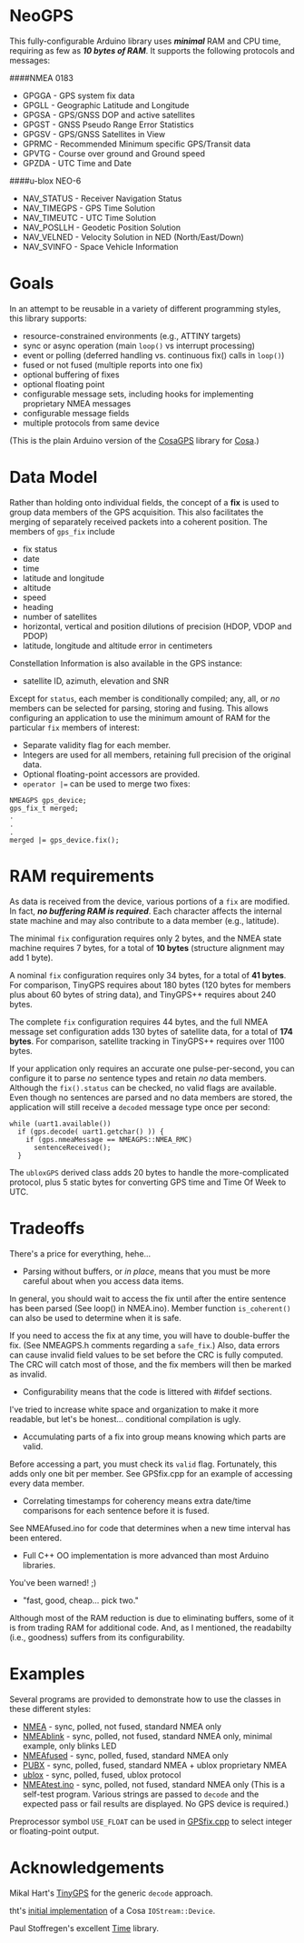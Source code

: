 NeoGPS
======

This fully-configurable Arduino library uses _**minimal**_ RAM and CPU time, 
requiring as few as _**10 bytes of RAM**_.  It supports the following protocols and messages:

####NMEA 0183
* GPGGA - GPS system fix data
* GPGLL - Geographic Latitude and Longitude
* GPGSA - GPS/GNSS DOP and active satellites
* GPGST - GNSS Pseudo Range Error Statistics
* GPGSV - GPS/GNSS Satellites in View
* GPRMC - Recommended Minimum specific GPS/Transit data
* GPVTG - Course over ground and Ground speed
* GPZDA - UTC Time and Date

####u-blox NEO-6
* NAV_STATUS - Receiver Navigation Status
* NAV_TIMEGPS - GPS Time Solution
* NAV_TIMEUTC - UTC Time Solution
* NAV_POSLLH - Geodetic Position Solution
* NAV_VELNED - Velocity Solution in NED (North/East/Down)
* NAV_SVINFO - Space Vehicle Information

Goals
======
In an attempt to be reusable in a variety of different programming styles, this library supports:
* resource-constrained environments (e.g., ATTINY targets)
* sync or async operation (main `loop()` vs interrupt processing)
* event or polling (deferred handling vs. continuous fix() calls in `loop()`)
* fused or not fused (multiple reports into one fix)
* optional buffering of fixes
* optional floating point
* configurable message sets, including hooks for implementing proprietary NMEA messages
* configurable message fields
* multiple protocols from same device

(This is the plain Arduino version of the [CosaGPS](https://github.com/SlashDevin/CosaGPS) library for [Cosa](https://github.com/mikaelpatel/Cosa).)

Data Model
==========
Rather than holding onto individual fields, the concept of a **fix** is used to group data members of the GPS acquisition.
This also facilitates the merging of separately received packets into a coherent position.  The members of `gps_fix` include 
* fix status
* date
* time
* latitude and longitude
* altitude
* speed
* heading
* number of satellites
* horizontal, vertical and position dilutions of precision (HDOP, VDOP and PDOP)
* latitude, longitude and altitude error in centimeters

Constellation Information is also available in the GPS instance:
* satellite ID, azimuth, elevation and SNR

Except for `status`, each member is conditionally compiled; any, all, or *no* members can be selected for parsing, storing and fusing.  This allows configuring an application to use the minimum amount of RAM for the particular `fix` members of interest:

* Separate validity flag for each member.
* Integers are used for all members, retaining full precision of the original data.
* Optional floating-point accessors are provided.
* `operator |=` can be used to merge two fixes:
```
NMEAGPS gps_device;
gps_fix_t merged;
.
.
.
merged |= gps_device.fix();
```

RAM requirements
=======
As data is received from the device, various portions of a `fix` are modified.  In 
fact, _**no buffering RAM is required**_.  Each character affects the internal state machine and may 
also contribute to a data member (e.g., latitude).

The minimal `fix` configuration requires only 2 bytes, and the NMEA state machine requires 
7 bytes, for a total of **10 bytes** (structure alignment may add 1 byte).

A nominal `fix` configuration requires only 34 bytes, for a total of **41 bytes**.  For comparison, TinyGPS requires about 180 bytes (120 bytes for members plus about 60 bytes of string data), and TinyGPS++ requires about 240 bytes.

The complete `fix` configuration requires 44 bytes, and the full NMEA message set configuration adds 130 bytes of satellite data, for a total of **174 bytes**.  For comparison, satellite tracking in TinyGPS++ requires over 1100 bytes.

If your application only requires an accurate one pulse-per-second, you 
can configure it to parse *no* sentence types and retain *no* data members.  Although the 
`fix().status` can be checked, no valid flags are available.  Even 
though no sentences are parsed and no data members are stored, the application will 
still receive a `decoded` message type once per second:
```
while (uart1.available())
  if (gps.decode( uart1.getchar() )) {
    if (gps.nmeaMessage == NMEAGPS::NMEA_RMC)
      sentenceReceived();
  }
```

The `ubloxGPS` derived class adds 20 bytes to handle the more-complicated protocol, 
plus 5 static bytes for converting GPS time and Time Of Week to UTC.

Tradeoffs
=========

There's a price for everything, hehe...
* Parsing without buffers, or *in place*, means that you must be more careful about when you access data items.

In general, you should wait to access the fix until after the entire sentence has been parsed (See loop() in NMEA.ino). 
Member function `is_coherent()` can also be used to determine when it is safe.

If you need to access the fix at any time, you will have to double-buffer the fix.  (See NMEAGPS.h comments regarding a
`safe_fix`.)  Also, data errors can cause invalid field values to be set before the CRC is fully computed.  The CRC will
catch most of those, and the fix members will then be marked as invalid.

* Configurability means that the code is littered with #ifdef sections.

I've tried to increase white space and organization to make it more readable, but let's be honest... 
conditional compilation is ugly.

* Accumulating parts of a fix into group means knowing which parts are valid.

Before accessing a part, you must check its `valid` flag.  Fortunately, this adds only one bit per member.  See GPSfix.cpp for an example of accessing every data member.

* Correlating timestamps for coherency means extra date/time comparisons for each sentence before it is fused.

See NMEAfused.ino for code that determines when a new time interval has been entered.

* Full C++ OO implementation is more advanced than most Arduino libraries.

You've been warned!  ;)

* "fast, good, cheap... pick two."

Although most of the RAM reduction is due to eliminating buffers, some of it is from trading RAM
for additional code.  And, as I mentioned, the readabilty (i.e., goodness) suffers from its configurability.

Examples
======
Several programs are provided to demonstrate how to use the classes in these different styles:

* [NMEA](examples/NMEA.ino) - sync, polled, not fused, standard NMEA only
* [NMEAblink](examples/NMEAmin.ino) - sync, polled, not fused, standard NMEA only, minimal example, only blinks LED
* [NMEAfused](examplesNMEAfused.ino) - sync, polled, fused, standard NMEA only
* [PUBX](examples/PUBX.ino) - sync, polled, fused, standard NMEA + ublox proprietary NMEA
* [ublox](examples/ublox.ino) - sync, polled, fused, ublox protocol
* [NMEAtest.ino](examples/NMEAtest.ino) - sync, polled, not fused, standard NMEA only (This is a self-test program.  Various strings are passed to `decode` and the expected pass or fail results are displayed.  No GPS device is required.)

Preprocessor symbol `USE_FLOAT` can be used in [GPSfix.cpp](GPSfix.cpp) to select integer or floating-point output.

Acknowledgements
==========
Mikal Hart's [TinyGPS](https://github.com/mikalhart/TinyGPS) for the generic `decode` approach.

tht's [initial implementation](http://forum.arduino.cc/index.php?topic=150299.msg1863220#msg1863220) of a Cosa `IOStream::Device`.

Paul Stoffregen's excellent [Time](https://github.com/PaulStoffregen/Time) library.
